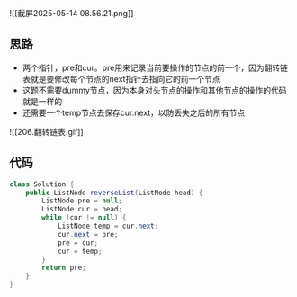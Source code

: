 ![[截屏2025-05-14 08.56.21.png]]

## 思路

- 两个指针，pre和cur。pre用来记录当前要操作的节点的前一个，因为翻转链表就是要修改每个节点的next指针去指向它的前一个节点
- 这题不需要dummy节点，因为本身对头节点的操作和其他节点的操作的代码就是一样的
- 还需要一个temp节点去保存cur.next，以防丢失之后的所有节点

![[206.翻转链表.gif]]

## 代码

```java
class Solution {
    public ListNode reverseList(ListNode head) {
        ListNode pre = null;
        ListNode cur = head;
        while (cur != null) {
            ListNode temp = cur.next;
            cur.next = pre;
            pre = cur;
            cur = temp;
        }
        return pre;
    }
}
```

